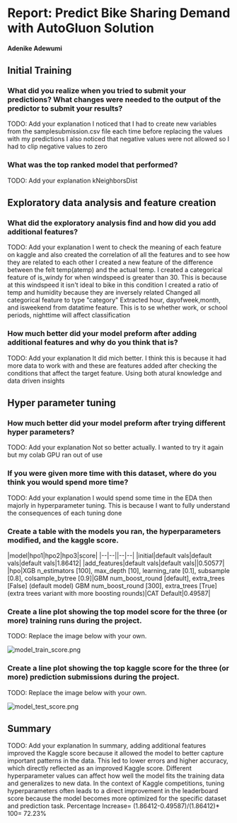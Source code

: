 # Report: Predict Bike Sharing Demand with AutoGluon Solution
#### Adenike Adewumi 

## Initial Training
### What did you realize when you tried to submit your predictions? What changes were needed to the output of the predictor to submit your results?
TODO: Add your explanation
I noticed that I had to create new variables from the samplesubmission.csv file each time before replacing the values with my predictions
I also noticed that negative values were not allowed so I had to clip negative values to zero

### What was the top ranked model that performed?
TODO: Add your explanation
kNeighborsDist

## Exploratory data analysis and feature creation
### What did the exploratory analysis find and how did you add additional features?
TODO: Add your explanation
I went to check the meaning of each feature on kaggle and also created the correlation of all the features and to see how they are related to each other
I created a new feature of the difference between the felt temp(atemp) and the actual temp.
I created a categorical feature of is_windy for when windspeed is greater than 30. This is because at this windspeed it isn't ideal to bike in this condition
I created a ratio of temp and humidity because they are inversely related
Changed all categorical feature to type "category"
Extracted hour, dayofweek,month, and isweekend from datatime feature. This is to se whether work, or school periods, nighttime will affect classification

### How much better did your model preform after adding additional features and why do you think that is?
TODO: Add your explanation
It did mich better. I think this is because it had more data to work with and these are features added after checking the conditions that affect the target feature. Using both atural knowledge and data driven insights
## Hyper parameter tuning
### How much better did your model preform after trying different hyper parameters?
TODO: Add your explanation
Not so better actually. I wanted to try it again but my colab GPU ran out of use

### If you were given more time with this dataset, where do you think you would spend more time?
TODO: Add your explanation
I would spend some time in the EDA then majorly in hyperparameter tuning. This is because I want to fully understand the consequences of each tuning done

### Create a table with the models you ran, the hyperparameters modified, and the kaggle score.
|model|hpo1|hpo2|hpo3|score|
|--|--||--|--|
|initial|default vals|default vals|default vals|1.86412|
|add_features|default vals|default vals||0.50577|
|hpo|XGB n_estimators [100], max_depth [10], learning_rate [0.1], subsample [0.8], colsample_bytree [0.9]|GBM num_boost_round [default], extra_trees [False] (default model)
GBM num_boost_round [300], extra_trees [True] (extra trees variant with more boosting rounds)|CAT Default|0.49587|

### Create a line plot showing the top model score for the three (or more) training runs during the project.

TODO: Replace the image below with your own.

![model_train_score.png](https://drive.google.com/file/d/1jnc9kp60mVCLwC8eSvGYJ4JaiJ0q9Dqw/view?usp=drive_link)

### Create a line plot showing the top kaggle score for the three (or more) prediction submissions during the project.

TODO: Replace the image below with your own.

![model_test_score.png](https://drive.google.com/file/d/1zwVbzmkLttCfZQfmoFdkl93ef9eDir-i/view?usp=drive_link)

## Summary
TODO: Add your explanation
In summary, adding additional features improved the Kaggle score because it allowed the model to better capture important patterns in the data. This led to lower errors and higher accuracy, which directly reflected as an improved Kaggle score.
Different hyperparameter values can affect how well the model fits the training data and generalizes to new data. In the context of Kaggle competitions, tuning hyperparameters often leads to a direct improvement in the leaderboard score because the model becomes more optimized for the specific dataset and prediction task.
Percentage Increase= (1.86412-0.49587)/(1.86412)* 100= 72.23%